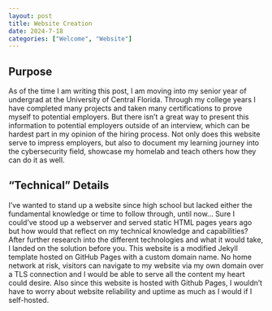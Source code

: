 ```yaml
---
layout: post
title: Website Creation
date: 2024-7-18
categories: ["Welcome", "Website"]
---
```


## Purpose
As of the time I am writing this post, I am moving into my senior year of undergrad at the University of Central Florida. Through my college years I have completed many projects and taken many certifications to prove myself to potential employers. But there isn’t a great way to present this information to potential employers outside of an interview, which can be hardest part in my opinion of the hiring process. 
Not only does this website serve to impress employers, but also to document my learning journey into the cybersecurity field, showcase my homelab and teach others how they can do it as well.    

## “Technical” Details
I’ve wanted to stand up a website since high school but lacked either the fundamental knowledge or time to follow through, until now... Sure I could’ve stood up a webserver and served static HTML pages years ago but how would that reflect on my technical knowledge and capabilities? After further research into the different technologies and what it would take, I landed on the solution before you. This website is a modified Jekyll template hosted on GitHub Pages with a custom domain name. No home network at risk, visitors can navigate to my website via my own domain over a TLS connection and I would be able to serve all the content my heart could desire. Also since this website is hosted with Github Pages, I wouldn’t have to worry about website reliability and uptime as much as I would if I self-hosted. 

